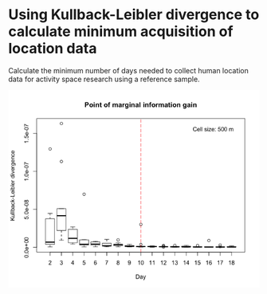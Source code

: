 # Using Kullback-Leibler divergence to calculate minimum acquisition of location data
Calculate the minimum number of days needed to collect human location data for activity space research using a reference sample.

![](Rplot02.png)
